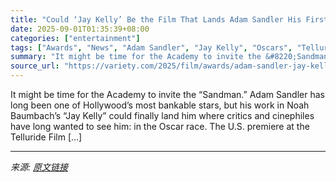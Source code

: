 ```yaml
---
title: "Could ‘Jay Kelly’ Be the Film That Lands Adam Sandler His First Oscar Nod?"
date: 2025-09-01T01:35:39+08:00
categories: ["entertainment"]
tags: ["Awards", "News", "Adam Sandler", "Jay Kelly", "Oscars", "Telluride Film Festival"]
summary: "It might be time for the Academy to invite the &#8220;Sandman.&#8221; Adam Sandler has long been one of Hollywood’s most bankable stars, but his work in Noah Baumbach’s “Jay Kelly” could finally land "
source_url: "https://variety.com/2025/film/awards/adam-sandler-jay-kelly-oscars-telluride-1236503594/"
---
```


It might be time for the Academy to invite the &#8220;Sandman.&#8221; Adam Sandler has long been one of Hollywood’s most bankable stars, but his work in Noah Baumbach’s “Jay Kelly” could finally land him where critics and cinephiles have long wanted to see him: in the Oscar race. The U.S. premiere at the Telluride Film [&#8230;]

---

*来源: [原文链接](https://variety.com/2025/film/awards/adam-sandler-jay-kelly-oscars-telluride-1236503594/)*

